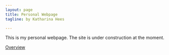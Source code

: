```yaml
---
layout: page
title: Personal Webpage
tagline: by Katharina Hees

---
```


This is my personal webpage. The site is under construction at the moment.

[Overview](pages/overview.md)

